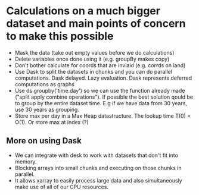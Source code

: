 # Calculations on a much bigger dataset and main points of concern to make this possible

- Mask the data (take out empty values before we do calculations)
- Delete variables once done using it (e.g. groupBy makes copy)
- Don't bother calculate for coords that are invlaid (e.g. corrds on land)
- Use Dask to split the datasets in chunks and you can do parallel computations. Dask delayed. Lazy evaluation. Dask represents deferred computations as graphs
- Use ds.groupby('time.day') so we can use the function already made ("split apply combine operations"). If possible the best solution qould be to group by the entire dataset time. E.g if we have data from 30 years, use 30 years as grouping. 
- Store max per day in a Max Heap datastructure. The lookup time T(0) = O(1). Or store max at index (?)

## More on using Dask
- We can integrate with desk to work with datasets that don't fit into memory.
- Blocking arrays into small chunks and executing on those chunks in parallel.
- It allows xarray to easily process large data and also simultaneously make use of all of our CPU resources.


